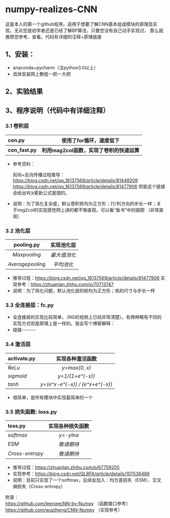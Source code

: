 # 	numpy-realizes-CNN

​	这是本人的第一个github程序。适用于想要了解CNN基本组成模块的原理及实现。无论您是初学者还是已经了解BP算法，只要您没有自己动手实现过，
那么就推荐您参考、查看。代码有详细的注释+原理链接

## 1、安装：
   * anaconda+pycharm（注python3.0以上）
   * 具体安装网上教程一抓一大把
   
   
## 2、实验结果
    
    
## 3、程序说明（代码中有详细注释）

###  3.1 卷积层
<center>

| con.py           |  使用了for循环，速度低下       |
| :--------------- | :----------------------:   | 
| **con_fast.py**  |     **利用mag2col函数，实现了卷积的快速运算**    |
</center>
 
   * 参考资料：  
   
      
      前向+反向传播过程推导：
      https://blog.csdn.net/qq_16137569/article/details/81449209
      https://blog.csdn.net/qq_16137569/article/details/81477906
      但是这个链接会给出W,b更新公式是错的。
      
   * 说明：为了简化复杂度，默认卷积核均为正方形；行/列方向的步长一样；关于img2col的实现感觉网上讲的都不够直观，可以看“鱼书”中的插图
    （非常直观）


### 3.2 池化层
<center>

|     pooling.py    |  **实现池化层**  |
| :---------------: | :------------: | 
|    *Maxpooling*   |    *最大值池化*  |
| *Averagepooling*  |    *平均池化*   |

</center>

   * 推导过程：https://blog.csdn.net/qq_16137569/article/details/81477906
    实现参考：https://zhuanlan.zhihu.com/p/70713747
   * 说明：为了简化问题，默认池化层的核均为正方形；核的尺寸与步长一样


### 3.3 全连接层：fc.py
   * 全连接层的实现比较简单，（NG的视频上已经非常清楚）。有两种略有不同的实现方式但是原理上是一样的。我会写个博客解释：
   * 链接-------

### 3.4 激活层
<center>

| activate.py    |     实现各种激活函数    |
| :------------- | :-----------------:  | 
|     *ReLu*     |     *y=max(0, x)*    |
|    *sigmoid*   |     *y=1/(1+e^(-x))*    |
|     *tanh*     |     *y=(e^x-e^(-x)) / (e^x+e^(-x))*    |
</center>

   * 很简单，是所有模块中实现最简单的一个


### 3.5 损失函数: loss.py
<center>

|     loss.py    |     实现各种损失函数    |
| :------------- | :-----------------:  | 
|    *softmax*   |     *y=-ylna*    |
|      *ESM*     |     *敬请期待*    |
| *Cross-entropy*|     *敬请期待*    |
</center>

   * 推导过程：https://zhuanlan.zhihu.com/p/67759205
   * 实现参考：https://blog.csdn.net/QLBFA/article/details/107536486
   * 说明：目前只实现了一个softmax，后续会加入：均方差损失（ESM）、交叉熵损失（Cross-entropy）



附录：  
https://github.com/leeroee/NN-by-Numpy  （函数接口参考）
https://github.com/wuziheng/CNN-Numpy  （实现参考）
